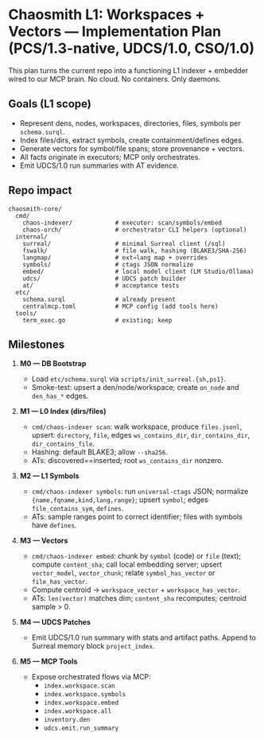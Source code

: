 # Chaosmith L1: Workspaces + Vectors — Implementation Plan (PCS/1.3-native, UDCS/1.0, CSO/1.0)

This plan turns the current repo into a functioning L1 indexer + embedder wired to our MCP brain. No cloud. No containers. Only daemons.

## Goals (L1 scope)
- Represent dens, nodes, workspaces, directories, files, symbols per `schema.surql`.
- Index files/dirs, extract symbols, create containment/defines edges.
- Generate vectors for symbol/file spans; store provenance + vectors.
- All facts originate in executors; MCP only orchestrates.
- Emit UDCS/1.0 run summaries with AT evidence.

## Repo impact
```
chaosmith-core/
  cmd/
    chaos-indexer/            # executor: scan/symbols/embed
    chaos-orch/               # orchestrator CLI helpers (optional)
  internal/
    surreal/                  # minimal Surreal client (/sql)
    fswalk/                   # file walk, hashing (BLAKE3/SHA-256)
    langmap/                  # ext→lang map + overrides
    symbols/                  # ctags JSON normalize
    embed/                    # local model client (LM Studio/Ollama)
    udcs/                     # UDCS patch builder
    at/                       # acceptance tests
  etc/
    schema.surql              # already present
    centralmcp.toml           # MCP config (add tools here)
  tools/
    term_exec.go              # existing; keep
```

## Milestones
1. **M0 — DB Bootstrap**
   - Load `etc/schema.surql` via `scripts/init_surreal.{sh,ps1}`.
   - Smoke-test: upsert a den/node/workspace; create `on_node` and `den_has_*` edges.

2. **M1 — L0 Index (dirs/files)**
   - `cmd/chaos-indexer scan`: walk workspace, produce `files.jsonl`, upsert: `directory`, `file`, edges `ws_contains_dir`, `dir_contains_dir`, `dir_contains_file`.
   - Hashing: default BLAKE3; allow `--sha256`.
   - ATs: discovered==inserted; root `ws_contains_dir` nonzero.

3. **M2 — L1 Symbols**
   - `cmd/chaos-indexer symbols`: run `universal-ctags` JSON; normalize `{name,fqname,kind,lang,range}`; upsert `symbol`; edges `file_contains_sym`, `defines`.
   - ATs: sample ranges point to correct identifier; files with symbols have `defines`.

4. **M3 — Vectors**
   - `cmd/chaos-indexer embed`: chunk by `symbol` (code) or `file` (text); compute `content_sha`; call local embedding server; upsert `vector_model`, `vector_chunk`; relate `symbol_has_vector` or `file_has_vector`.
   - Compute centroid → `workspace_vector` + `workspace_has_vector`.
   - ATs: `len(vector)` matches dim; `content_sha` recomputes; centroid sample > 0.

5. **M4 — UDCS Patches**
   - Emit UDCS/1.0 run summary with stats and artifact paths. Append to Surreal memory block `project_index`.

6. **M5 — MCP Tools**
   - Expose orchestrated flows via MCP:
     - `index.workspace.scan`
     - `index.workspace.symbols`
     - `index.workspace.embed`
     - `index.workspace.all`
     - `inventory.den`
     - `udcs.emit.run_summary`
